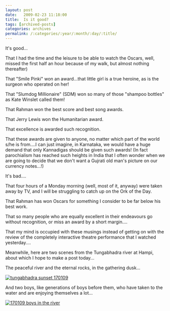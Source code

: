 ```yaml
---
layout: post
date:	2009-02-23 11:18:00
title:  Is it good?
tags: [archived-posts]
categories: archives
permalink: /:categories/:year/:month/:day/:title/
---
```

It's good...

That I had the time and the leisure to be able to watch the Oscars, well, missed the first half an hour because of my walk, but almost nothing thereafter)

That "Smile Pinki" won an award...that little girl is a true heroine, as is the surgeon who operated on her!


That "Slumdog Millionaire" (SDM) won so many of those "shampoo bottles" as Kate Winslet called them!

That Rahman won the best score and best song awards.

That Jerry Lewis won the Humanitarian award.


That excellence is awarded such recognition.


That these awards are given to anyone, no matter which part of the world s/he is from....I can just imagine, in Karnataka, we would have a huge demand that only Kannadigas should be given such awards! (In fact parochialism has reached such heights in India that I often wonder when we are going to decide that we don't want a Gujrati old man's picture on our currency notes...!)


It's bad....


That four hours of a Monday morning (well, most of it, anyway) were taken away by TV, and I will be struggling to catch up on the Ork of the Day.

That Rahman has won Oscars for something I consider to be far below his best work.

That so many people who are equally excellent in their endeavours go without recognition, or miss an award by a short margin....

That my mind is occupied with these musings instead of getting on with the review of the completely interactive theatre performance that I watched yesterday....


Meanwhile, here are two scenes from the Tungabhadra river at Hampi, about which I hope to make a post today...

The peaceful river and the eternal rocks, in the gathering dusk...


<a href="http://s297.photobucket.com/albums/mm205/depontis/?action=view&current=IMG_6567.jpg" target="_blank"><img src="http://i297.photobucket.com/albums/mm205/depontis/IMG_6567.jpg" border="0" alt="tungabhadra sunset 170109"></a>


And two boys, like generations of boys before them, who have taken to the water and are enjoying themselves a lot...


<a href="http://s297.photobucket.com/albums/mm205/depontis/?action=view&current=IMG_6569.jpg" target="_blank"><img src="http://i297.photobucket.com/albums/mm205/depontis/IMG_6569.jpg" border="0" alt="170109 boys in the river"></a>
